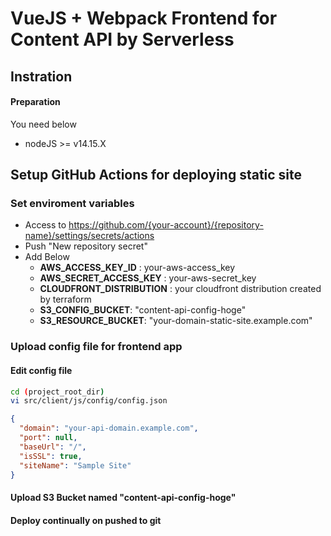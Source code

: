 # VueJS + Webpack Frontend for Content API by Serverless

## Instration

#### Preparation

You need below

* nodeJS >= v14.15.X


## Setup GitHub Actions for deploying static site

### Set enviroment variables

* Access to https://github.com/{your-account}/{repository-name}/settings/secrets/actions
* Push "New repository secret"
* Add Below
    * __AWS_ACCESS_KEY_ID__ : your-aws-access_key
    * __AWS_SECRET_ACCESS_KEY__ : your-aws-secret_key
    * __CLOUDFRONT_DISTRIBUTION__ : your cloudfront distribution created by terraform 
    * __S3_CONFIG_BUCKET__: "content-api-config-hoge"
    * __S3_RESOURCE_BUCKET__: "your-domain-static-site.example.com"

### Upload config file for frontend app

#### Edit config file

```bash
cd (project_root_dir)
vi src/client/js/config/config.json
```

```json
{
  "domain": "your-api-domain.example.com",
  "port": null,
  "baseUrl": "/",
  "isSSL": true,
  "siteName": "Sample Site"
}
```

#### Upload S3 Bucket named "content-api-config-hoge"

#### Deploy continually on pushed to git
